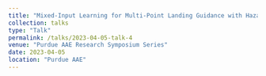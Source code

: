 ```yaml
---
title: "Mixed-Input Learning for Multi-Point Landing Guidance with Hazard Avoidance"
collection: talks
type: "Talk"
permalink: /talks/2023-04-05-talk-4
venue: "Purdue AAE Research Symposium Series"
date: 2023-04-05
location: "Purdue AAE"
---
```

